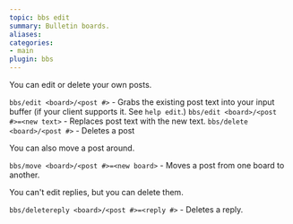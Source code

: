 ```yaml
---
topic: bbs edit
summary: Bulletin boards.
aliases:
categories:
- main
plugin: bbs
---
```

You can edit or delete your own posts.  

`bbs/edit <board>/<post #>` - Grabs the existing post text into your input 
       buffer (if your client supports it.  See `help edit`.)
`bbs/edit <board>/<post #>=<new text>` - Replaces post text with the new text.
`bbs/delete <board>/<post #>` - Deletes a post

You can also move a post around.

`bbs/move <board>/<post #>=<new board>` - Moves a post from one board to another.

You can't edit replies, but you can delete them.

`bbs/deletereply <board>/<post #>=<reply #>` - Deletes a reply.